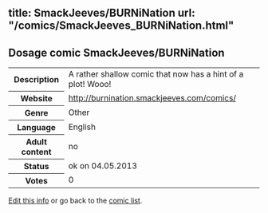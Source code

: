 title: SmackJeeves/BURNiNation
url: "/comics/SmackJeeves_BURNiNation.html"
---
Dosage comic SmackJeeves/BURNiNation
-----------------------------------------

<p id="msg"></p>
<script type="text/javascript">
if (window.location.search === '?edit_info_mail=sent_ok') {
  var elem = document.getElementById("msg");
  elem.innerHTML = 'Edited information sucessfully sent for review, which is usually done daily. Thanks!';
  elem.className = 'ok';
}
</script>
<table class="comicinfo">
<tr>
<th>Description</th><td>A rather shallow comic that now has a hint of a plot! Wooo!</td>
</tr>
<tr>
<th>Website</th><td><a href="http://burnination.smackjeeves.com/comics/">http://burnination.smackjeeves.com/comics/</a></td>
</tr>
<tr>
<th>Genre</th><td>Other</td>
</tr>
<tr>
<th>Language</th><td>English</td>
</tr>
<tr>
<th>Adult content</th><td>no</td>
</tr>
<tr>
<th>Status</th><td>ok on 04.05.2013</td>
</tr>
<tr>
<th>Votes</th><td>0</td>
</tr>
</table>

[Edit this info](SmackJeeves_BURNiNation_edit.html) or go back to the [comic list](../comic-index.html).
